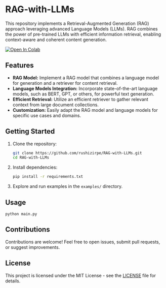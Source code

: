 # RAG-with-LLMs

This repository implements a Retrieval-Augmented Generation (RAG) approach leveraging advanced Language Models (LLMs). RAG combines the power of pre-trained LLMs with efficient information retrieval, enabling context-aware and coherent content generation.

[![Open In Colab](https://colab.research.google.com/assets/colab-badge.svg)](https://colab.research.google.com/drive/1Idte3loLPezujpE3vsXzPJZgQPNtMNR2)

## Features

- **RAG Model:** Implement a RAG model that combines a language model for generation and a retriever for content retrieval.
- **Language Models Integration:** Incorporate state-of-the-art language models, such as BERT, GPT, or others, for powerful text generation.
- **Efficient Retrieval:** Utilize an efficient retriever to gather relevant context from large document collections.
- **Customization:** Easily adapt the RAG model and language models for specific use cases and domains.

## Getting Started

1. Clone the repository:

    ```bash
    git clone https://github.com/rushizirpe/RAG-with-LLMs.git
    cd RAG-with-LLMs
    ```

2. Install dependencies:

    ```bash
    pip install -r requirements.txt
    ```

3. Explore and run examples in the `examples/` directory.

## Usage
```
python main.py
```


## Contributions

Contributions are welcome! Feel free to open issues, submit pull requests, or suggest improvements.

## License

This project is licensed under the MIT License - see the [LICENSE](LICENSE) file for details.
